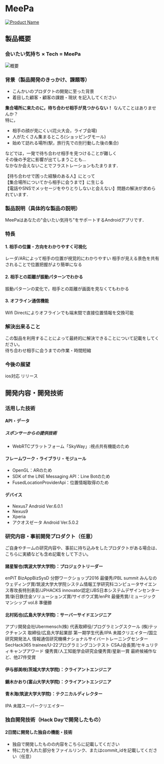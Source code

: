 # MeePa

[![Product Name](https://raw.github.com/GabLeRoux/WebMole/master/ressources/WebMole_Youtube_Video.png)](https://www.youtube.com/channel/UC4PtjOfZTbVp9DwtJv82Lzg)

## 製品概要
### 会いたい気持ち × Tech = MeePa

![概要](https://user-images.githubusercontent.com/32015564/32140042-5d7172aa-bc96-11e7-823b-fe2fc3c67131.png)


### 背景（製品開発のきっかけ、課題等）
- こんかいのプロダクトの開発に至った背景
- 着目した顧客・顧客の課題・現状
を記入してください

**集合場所に来たのに，待ち合わせ相手が見つからない！**
なんてことはありませんか？  
特に，  
* 相手の顔が見にくい(花火大会，ライブ会場)
* 人がたくさん集まるところ(ショッピングモール)
* 始めて訪れる場所(駅，旅行先での別行動した後の集合)  

などでは，一発で待ち合わせ相手を見つけることが難しく  
その後の予定に影響が出てしまうことも...  
なかなか会えないことでフラストレーションもたまります．

【待ち合わせで困った経験のある人】にとって  
【集合場所についてから相手に会うまで】に生じる  
【電話やSNSでメッセージをやりとりしないと会えない】問題の解決が求められています．  

### 製品説明（具体的な製品の説明）
MeePaはあなたの"会いたい気持ち"をサポートするAndroidアプリです．


### 特長

#### 1. 相手の位置・方向をわかりやすく可視化
レーダ/ARによって相手の位置が視覚的にわかりやすい
相手が見える景色を共有されることで位置把握がより簡単になる

#### 2. 相手との距離が振動パターンでわかる
振動パターンの変化で，相手との距離が画面を見なくてもわかる

#### 3. オフライン通信機能
Wifi Directによりオフラインでも端末間で直接位置情報を交換可能


### 解決出来ること
この製品を利用することによって最終的に解決できることについて記載をしてください。  
待ち合わせ相手に会うまでの作業・時間短縮  


### 今後の展望
ios対応
リリース

## 開発内容・開発技術
### 活用した技術
#### API・データ
##### スポンサーからの提供技術
* WebRTCプラットフォーム「SkyWay」:視点共有機能のため


#### フレームワーク・ライブラリ・モジュール
* OpenGL：ARのため
* SDK of the LINE Messaging API：Line Botのため
* FusedLocationProviderApi：位置情報取得のため

#### デバイス
* Nexus7 Android Ver.6.0.1
* Nexus9
* Xperia
* アクオスゼータ Android Ver.5.0.2

### 研究内容・事前開発プロダクト（任意）
ご自身やチームの研究内容や、事前に持ち込みをしたプロダクトがある場合は、こちらに実績なども含め記載をして下さい。

#### 諸星智也(筑波大学大学院)：プロジェクトリーダー
enPiT BizAppBizSysD 分野ワークショップ2016 最優秀/PBL summit みんなのウェディング賞/筑波大学大学院システム情報工学研究科コンピュータサイエンス専攻長特別表彰/JPHACKS innovator認定/JBS日本システムデザインセンター賞/新日鉄住金ソリューションズ賞/サイボウズ賞/enPit 最優秀賞/ミュージックマンシップ vol.8 準優勝

#### 北村拓也(広島大学大学院)：サーバーサイドエンジニア
アプリ開発会社Ubermensch(株) 代表取締役/プログラミングスクール (株)テックチャンス 取締役/広島大学起業部 第一期学生代表/IPA 未踏クリエイター/国立研究開発法人 情報通信研究機構ナショナルサイバートレーニングセンター SecHack365 trainee/U-22プログラミングコンテスト CSAJ会長賞/セキュリティキャンプアワード 優秀賞/人工知能学会研究会優秀賞/星新一賞 最終候補作など、他27件受賞

#### 伊与部美咲(茨城大学大学院)：クライアントエンジニア
#### 鏑木かおり(富山大学大学院)：クライアントエンジニア
#### 青木海(筑波大学大学院)：テクニカルディレクター

IPA 未踏スーパークリエイター


### 独自開発技術（Hack Dayで開発したもの）
#### 2日間に開発した独自の機能・技術
* 独自で開発したものの内容をこちらに記載してください
* 特に力を入れた部分をファイルリンク、またはcommit_idを記載してください（任意）
